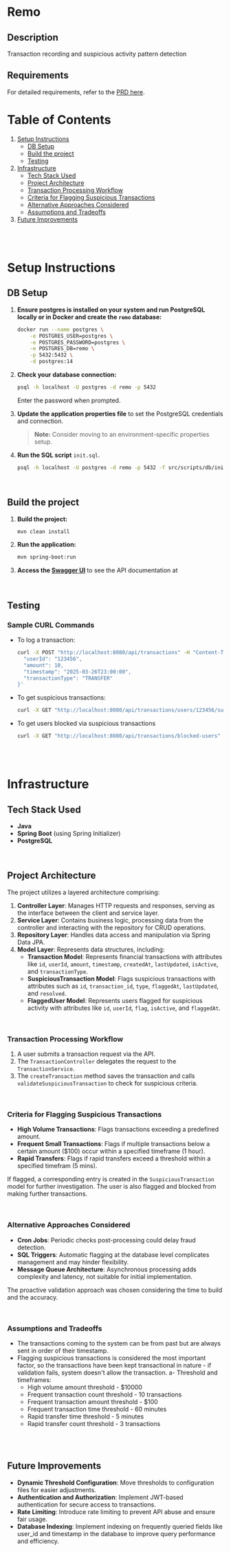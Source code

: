 # Remo

## Description
Transaction recording and suspicious activity pattern detection

## Requirements
For detailed requirements, refer to the [PRD here](https://docs.google.com/document/d/16FhEzKgQoMVkfY8WiZpQ3oNoooFEHIF58zbdLFXzt2s/edit?tab=t.0#heading=h.ft9vvjr9c5r7).

# Table of Contents
1. [Setup Instructions](#setup-instructions)
   - [DB Setup](#db-setup)
   - [Build the project](#build-the-project)
   - [Testing](#testing)
2. [Infrastructure](#infrastructure)
   - [Tech Stack Used](#tech-stack-used)
   - [Project Architecture](#project-architecture)
   - [Transaction Processing Workflow](#transaction-processing-workflow)
   - [Criteria for Flagging Suspicious Transactions](#criteria-for-flagging-suspicious-transactions)
   - [Alternative Approaches Considered](#alternative-approaches-considered)
   - [Assumptions and Tradeoffs](#assumptions-and-tradeoffs)
3. [Future Improvements](#future-improvements)


<br><br>

# Setup Instructions

## DB Setup

1. **Ensure postgres is installed on your system and run PostgreSQL locally or in Docker and create the `remo` database:**
   ```bash
   docker run --name postgres \
       -e POSTGRES_USER=postgres \
       -e POSTGRES_PASSWORD=postgres \
       -e POSTGRES_DB=remo \
       -p 5432:5432 \
       -d postgres:14
   ```

2. **Check your database connection:**
   ```bash
   psql -h localhost -U postgres -d remo -p 5432
   ```
   Enter the password when prompted.

3. **Update the application properties file** to set the PostgreSQL credentials and connection.
   > **Note:** Consider moving to an environment-specific properties setup.

4. **Run the SQL script** `init.sql`.
   ```bash
   psql -h localhost -U postgres -d remo -p 5432 -f src/scripts/db/init.sql
   ```

<br>

## Build the project

1. **Build the project:**
   ```bash
   mvn clean install
   ```

2. **Run the application:**
   ```bash
   mvn spring-boot:run
   ```
3. **Access the [Swagger UI](http://localhost:8080/remo-api.html)** to see the API documentation at

<br>

## Testing

### Sample CURL Commands

- To log a transaction:
   ```bash
   curl -X POST "http://localhost:8080/api/transactions" -H "Content-Type: application/json" -d '{
     "userId": "123456",
     "amount": 10,
     "timestamp": "2025-03-26T23:00:00",
     "transactionType": "TRANSFER"
   }'
   ```

- To get suspicious transactions:
   ```bash
   curl -X GET "http://localhost:8080/api/transactions/users/123456/suspicious"
   ```

- To get users blocked via suspicious transactions
   ```bash
   curl -X GET "http://localhost:8080/api/transactions/blocked-users"
   ```

<br>
<br>

# Infrastructure

## Tech Stack Used
- **Java**
- **Spring Boot** (using Spring Initializer)
- **PostgreSQL**

<br>

## Project Architecture

The project utilizes a layered architecture comprising:

1. **Controller Layer**: Manages HTTP requests and responses, serving as the interface between the client and service layer.
2. **Service Layer**: Contains business logic, processing data from the controller and interacting with the repository for CRUD operations.
3. **Repository Layer**: Handles data access and manipulation via Spring Data JPA.
4. **Model Layer**: Represents data structures, including:
   - **Transaction Model**: Represents financial transactions with attributes like `id`, `userId`, `amount`, `timestamp`, `createdAt`, `lastUpdated`, `isActive`, and `transactionType`.
   - **SuspiciousTransaction Model**: Flags suspicious transactions with attributes such as `id`, `transaction_id`, `type`, `flaggedAt`, `lastUpdated`, and `resolved`.
   - **FlaggedUser Model**: Represents users flagged for suspicious activity with attributes like `id`, `userId`, `flag`, `isActive`, and `flaggedAt`.

<br>

### Transaction Processing Workflow

1. A user submits a transaction request via the API.
2. The `TransactionController` delegates the request to the `TransactionService`.
3. The `createTransaction` method saves the transaction and calls `validateSuspiciousTransaction` to check for suspicious criteria.

<br>

### Criteria for Flagging Suspicious Transactions

- **High Volume Transactions**: Flags transactions exceeding a predefined amount.
- **Frequent Small Transactions**: Flags if multiple transactions below a certain amount ($100) occur within a specified timeframe (1 hour).
- **Rapid Transfers**: Flags if rapid transfers exceed a threshold within a specified timefram (5 mins).

If flagged, a corresponding entry is created in the `SuspiciousTransaction` model for further investigation. The user is also flagged and blocked from making further transactions.

<br>

### Alternative Approaches Considered

- **Cron Jobs**: Periodic checks post-processing could delay fraud detection.
- **SQL Triggers**: Automatic flagging at the database level complicates management and may hinder flexibility.
- **Message Queue Architecture**: Asynchronous processing adds complexity and latency, not suitable for initial implementation.

The proactive validation approach was chosen considering the time to build and the accuracy.

<br>

### Assumptions and Tradeoffs

- The transactions coming to the system can be from past but are always sent in order of their timestamp.
- Flagging suspicious transactions is considered the most important factor, so the transactions have been kept transactional in nature - if validation fails, system doesn't allow the transaction.
a- Threshold and timeframes:
   - High volume amount threshold - $10000
   - Frequent transaction count threshold - 10 transactions
   - Frequent transaction amount threshold - $100
   - Frequent transaction time threshold - 60 minutes
   - Rapid transfer time threshold - 5 minutes
   - Rapid transfer count threshold - 3 transactions

<br>
<br>

## Future Improvements

- **Dynamic Threshold Configuration**: Move thresholds to configuration files for easier adjustments.
- **Authentication and Authorization**: Implement JWT-based authentication for secure access to transactions.
- **Rate Limiting**: Introduce rate limiting to prevent API abuse and ensure fair usage.
- **Database Indexing**: Implement indexing on frequently queried fields like user_id and timestamp in the database to improve query performance and efficiency.
